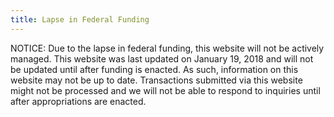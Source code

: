 ```yaml
---
title: Lapse in Federal Funding
---
```


NOTICE: Due to the lapse in federal funding, this website will not be actively
managed. This website was last updated on January 19, 2018 and will not be
updated until after funding is enacted. As such, information on this website may
not be up to date. Transactions submitted via this website might not be
processed and we will not be able to respond to inquiries until after
appropriations are enacted.
